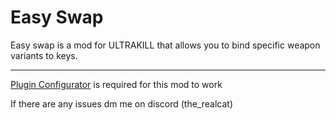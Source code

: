 # Easy Swap

Easy swap is a mod for ULTRAKILL that allows you to bind specific weapon variants to keys.


----------------------

[Plugin Configurator](https://thunderstore.io/c/ultrakill/p/EternalsTeam/PluginConfigurator/) is required for this mod to work


If there are any issues dm me on discord (the_realcat)
